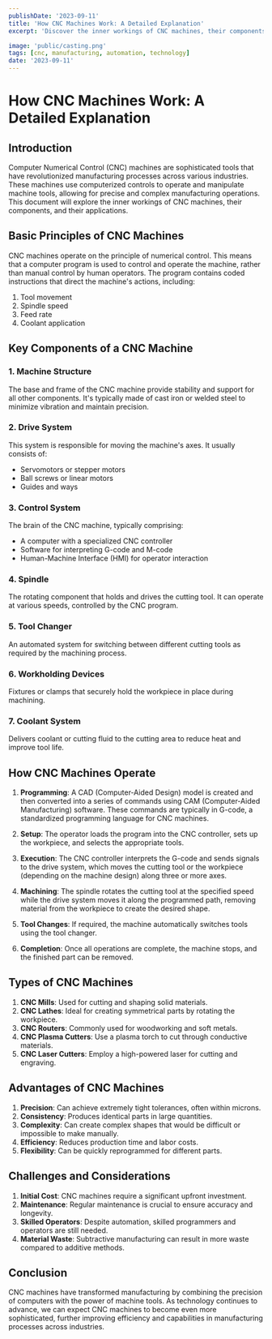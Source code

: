 ```yaml
---
publishDate: '2023-09-11'
title: 'How CNC Machines Work: A Detailed Explanation'
excerpt: 'Discover the inner workings of CNC machines, their components, and how they revolutionize modern manufacturing.'

image: 'public/casting.png'
tags: [cnc, manufacturing, automation, technology]
date: '2023-09-11'
---
```



# How CNC Machines Work: A Detailed Explanation

## Introduction

Computer Numerical Control (CNC) machines are sophisticated tools that have revolutionized manufacturing processes across various industries. These machines use computerized controls to operate and manipulate machine tools, allowing for precise and complex manufacturing operations. This document will explore the inner workings of CNC machines, their components, and their applications.

## Basic Principles of CNC Machines

CNC machines operate on the principle of numerical control. This means that a computer program is used to control and operate the machine, rather than manual control by human operators. The program contains coded instructions that direct the machine's actions, including:

1. Tool movement
2. Spindle speed
3. Feed rate
4. Coolant application

## Key Components of a CNC Machine

### 1. Machine Structure

The base and frame of the CNC machine provide stability and support for all other components. It's typically made of cast iron or welded steel to minimize vibration and maintain precision.

### 2. Drive System

This system is responsible for moving the machine's axes. It usually consists of:

- Servomotors or stepper motors
- Ball screws or linear motors
- Guides and ways

### 3. Control System

The brain of the CNC machine, typically comprising:

- A computer with a specialized CNC controller
- Software for interpreting G-code and M-code
- Human-Machine Interface (HMI) for operator interaction

### 4. Spindle

The rotating component that holds and drives the cutting tool. It can operate at various speeds, controlled by the CNC program.

### 5. Tool Changer

An automated system for switching between different cutting tools as required by the machining process.

### 6. Workholding Devices

Fixtures or clamps that securely hold the workpiece in place during machining.

### 7. Coolant System

Delivers coolant or cutting fluid to the cutting area to reduce heat and improve tool life.

## How CNC Machines Operate

1. **Programming**: A CAD (Computer-Aided Design) model is created and then converted into a series of commands using CAM (Computer-Aided Manufacturing) software. These commands are typically in G-code, a standardized programming language for CNC machines.

2. **Setup**: The operator loads the program into the CNC controller, sets up the workpiece, and selects the appropriate tools.

3. **Execution**: The CNC controller interprets the G-code and sends signals to the drive system, which moves the cutting tool or the workpiece (depending on the machine design) along three or more axes.

4. **Machining**: The spindle rotates the cutting tool at the specified speed while the drive system moves it along the programmed path, removing material from the workpiece to create the desired shape.

5. **Tool Changes**: If required, the machine automatically switches tools using the tool changer.

6. **Completion**: Once all operations are complete, the machine stops, and the finished part can be removed.

## Types of CNC Machines

1. **CNC Mills**: Used for cutting and shaping solid materials.
2. **CNC Lathes**: Ideal for creating symmetrical parts by rotating the workpiece.
3. **CNC Routers**: Commonly used for woodworking and soft metals.
4. **CNC Plasma Cutters**: Use a plasma torch to cut through conductive materials.
5. **CNC Laser Cutters**: Employ a high-powered laser for cutting and engraving.

## Advantages of CNC Machines

1. **Precision**: Can achieve extremely tight tolerances, often within microns.
2. **Consistency**: Produces identical parts in large quantities.
3. **Complexity**: Can create complex shapes that would be difficult or impossible to make manually.
4. **Efficiency**: Reduces production time and labor costs.
5. **Flexibility**: Can be quickly reprogrammed for different parts.

## Challenges and Considerations

1. **Initial Cost**: CNC machines require a significant upfront investment.
2. **Maintenance**: Regular maintenance is crucial to ensure accuracy and longevity.
3. **Skilled Operators**: Despite automation, skilled programmers and operators are still needed.
4. **Material Waste**: Subtractive manufacturing can result in more waste compared to additive methods.

## Conclusion

CNC machines have transformed manufacturing by combining the precision of computers with the power of machine tools. As technology continues to advance, we can expect CNC machines to become even more sophisticated, further improving efficiency and capabilities in manufacturing processes across industries.